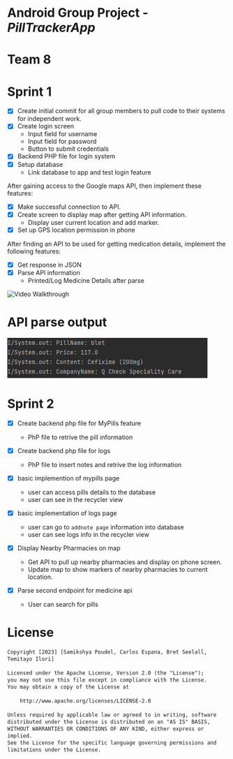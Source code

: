 # Android Group Project  - *PillTrackerApp*
# Team 8
# Sprint 1
- [x] Create initial commit for all group members to pull code to their systems for independent work.
- [x] Create login screen
     * Input field for username
     * Input field for password
     * Button to submit credentials
- [x] Backend PHP file for login system
- [x] Setup database
     * Link database to app and test login feature
     
After gaining access to the Google maps API, then implement these features:
- [x] Make successful connection to API.
- [x] Create screen to display map after getting API information.
     * Display user current location and add marker.
- [x] Set up GPS location permission in phone

After finding an API to be used for getting medication details, implement the following features:
- [x] Get response in JSON
- [x] Parse API information
     * Printed/Log Medicine Details after parse
     
 
 <img src='walkthrough_pillTracker_spring1.gif' title='Video Walkthrough' width='' alt='Video Walkthrough' />
 
 # API parse output
 <img src='pill_tracker.png' title='API' width='' alt='API pic' />
 
 # Sprint 2
 
 - [x] Create backend php file for MyPills feature
     * PhP file to retrive  the pill information
- [x] Create backend php file for logs
     * PhP file to insert notes and retrive  the log information
 - [x] basic implemention of mypills page
     * user can access pills details to the database
     * user can see in the recycler view
     
 - [x] basic implementation of logs page
     * user can go to `addnote page` information into database
     * user can see logs info in the recycler view
     
 - [x] Display Nearby Pharmacies on map
     * Get API to pull up nearby pharmacies and display on phone screen.
     * Update map to show markers of nearby pharmacies to current location.
     
 - [x] Parse second endpoint for medicine api    
     * User can search for pills
 
 # License

    Copyright [2023] [Samikshya Poudel, Carlos Espana, Bret Seelall, Temitayo Ilori]

    Licensed under the Apache License, Version 2.0 (the "License");
    you may not use this file except in compliance with the License.
    You may obtain a copy of the License at

        http://www.apache.org/licenses/LICENSE-2.0

    Unless required by applicable law or agreed to in writing, software
    distributed under the License is distributed on an "AS IS" BASIS,
    WITHOUT WARRANTIES OR CONDITIONS OF ANY KIND, either express or implied.
    See the License for the specific language governing permissions and
    limitations under the License.

